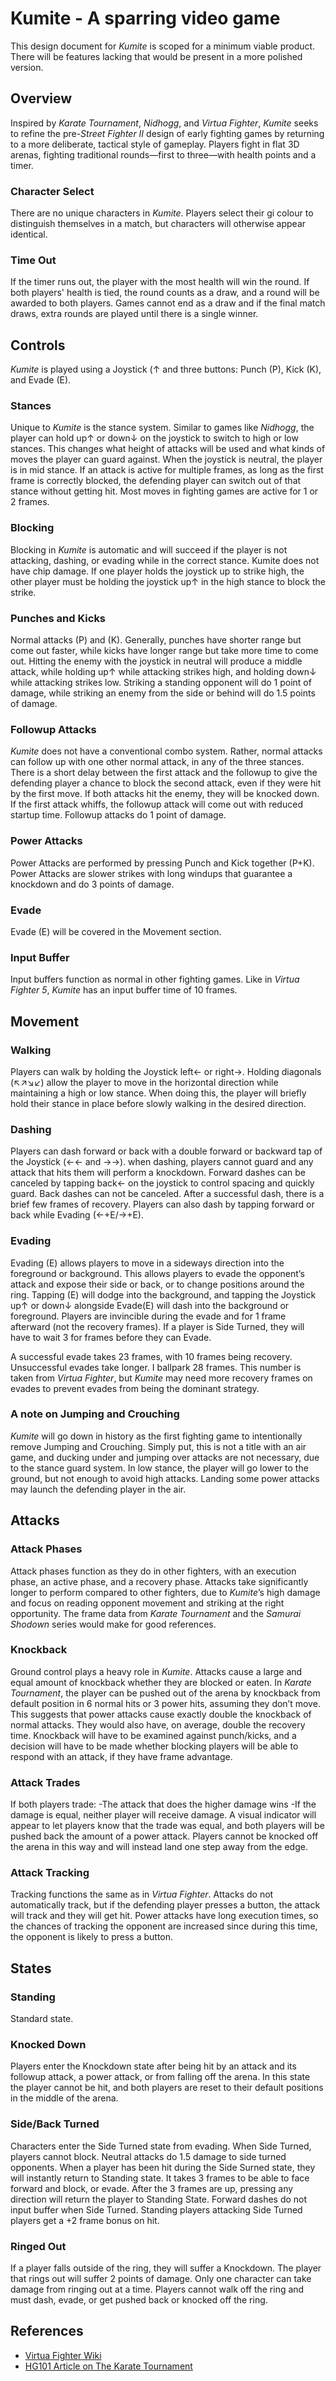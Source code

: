 # Kumite - A sparring video game

This design document for *Kumite* is scoped for a minimum viable product. There will be features lacking that would be present in a more polished version.

## Overview

Inspired by *Karate Tournament*, *Nidhogg*, and *Virtua Fighter*, *Kumite* seeks to refine the pre-*Street Fighter II* design of early fighting games by returning to a more deliberate, tactical style of gameplay. 
Players fight in flat 3D arenas, fighting traditional rounds—first to three—with health points and a timer.

### Character Select

There are no unique characters in *Kumite*. Players select their gi colour to distinguish themselves in a match, but characters will otherwise appear identical.

### Time Out

If the timer runs out, the player with the most health will win the round. If both players' health is tied, the round counts as a draw, and a round will be awarded to both players. Games cannot end as a draw and if the final match draws, extra rounds are played until there is a single winner.

## Controls

*Kumite* is played using a Joystick (↑ and three buttons: Punch (P), Kick (K), and Evade (E).

### Stances

Unique to *Kumite* is the stance system. Similar to games like *Nidhogg*, the player can hold up↑ or down↓ on the joystick to switch to high or low stances. This changes what height of attacks will be used and what kinds of moves the player can guard against. When the joystick is neutral, the player is in mid stance. If an attack is active for multiple frames, as long as the first frame is correctly blocked, the defending player can switch out of that stance without getting hit. Most moves in fighting games are active for 1 or 2 frames.

### Blocking

Blocking in *Kumite* is automatic and will succeed if the player is not attacking, dashing, or evading while in the correct stance. Kumite does not have chip damage. If one player holds the joystick up to strike high, the other player must be holding the joystick up↑ in the high stance to block the strike.

### Punches and Kicks

Normal attacks (P) and (K). Generally, punches have shorter range but come out faster, while kicks have longer range but take more time to come out. Hitting the enemy with the joystick in neutral will produce a middle attack, while holding up↑ while attacking strikes high, and holding down↓ while attacking strikes low. Striking a standing opponent will do 1 point of damage, while striking an enemy from the side or behind will do 1.5 points of damage.

### Followup Attacks

*Kumite* does not have a conventional combo system. Rather, normal attacks can follow up with one other normal attack, in any of the three stances. There is a short delay between the first attack and the followup to give the defending player a chance to block the second attack, even if they were hit by the first move. If both attacks hit the enemy, they will be knocked down. If the first attack whiffs, the followup attack will come out with reduced startup time. Followup attacks do 1 point of damage.

### Power Attacks

Power Attacks are performed by pressing Punch and Kick together (P+K). Power Attacks are slower strikes with long windups that guarantee a knockdown and do 3 points of damage.

### Evade

Evade (E) will be covered in the Movement section.

### Input Buffer

Input buffers function as normal in other fighting games. Like in *Virtua Fighter 5*, *Kumite* has an input buffer time of 10 frames.

## Movement

### Walking

Players can walk by holding the Joystick left← or right→. Holding diagonals (↖↗↘↙) allow the player to move in the horizontal direction while maintaining a high or low stance. When doing this, the player will briefly hold their stance in place before slowly walking in the desired direction.

### Dashing

Players can dash forward or back with a double forward or backward tap of the Joystick (←← and →→). when dashing, players cannot guard and any attack that hits them will perform a knockdown. Forward dashes can be canceled by tapping back← on the joystick to control spacing and quickly guard. Back dashes can not be canceled. After a successful dash, there is a brief few frames of recovery. Players can also dash by tapping forward or back while Evading (←+E/→+E).

### Evading

Evading (E) allows players to move in a sideways direction into the foreground or background. This allows players to evade the opponent’s attack and expose their side or back, or to change positions around the ring. Tapping (E) will dodge into the background, and tapping the Joystick up↑ or down↓ alongside Evade(E) will dash into the background or foreground. Players are invincible during the evade and for 1 frame afterward (not the recovery frames). If a player is Side Turned, they will have to wait 3 for frames before they can Evade.

A successful evade takes 23 frames, with 10 frames being recovery. Unsuccessful evades take longer. I ballpark 28 frames. This number is taken from *Virtua Fighter*, but *Kumite* may need more recovery frames on evades to prevent evades from being the dominant strategy.

### A note on Jumping and Crouching

*Kumite* will go down in history as the first fighting game to intentionally remove Jumping and Crouching. Simply put, this is not a title with an air game, and ducking under and jumping over attacks are not necessary, due to the stance guard system. In low stance, the player will go lower to the ground, but not enough to avoid high attacks. Landing some power attacks may launch the defending player in the air.

## Attacks

### Attack Phases

Attack phases function as they do in other fighters, with an execution phase, an active phase, and a recovery phase. Attacks take significantly longer to perform compared to other fighters, due to *Kumite*’s high damage and focus on reading opponent movement and striking at the right opportunity. The frame data from *Karate Tournament* and the *Samurai Shodown* series would make for good references. 

### Knockback

Ground control plays a heavy role in *Kumite*. Attacks cause a large and equal amount of knockback whether they are blocked or eaten. In *Karate Tournament*, the player can be pushed out of the arena by knockback from default position in 6 normal hits or 3 power hits, assuming they don’t move. This suggests that power attacks cause exactly double the knockback of normal attacks. They would also have, on average, double the recovery time.  Knockback will have to be examined against punch/kicks, and a decision will have to be made whether blocking players will be able to respond with an attack, if they have frame advantage.

### Attack Trades

If both players trade:
-The attack that does the higher damage wins
-If the damage is equal, neither player will receive damage. A visual indicator will appear to let players know that the trade was equal, and both players will be pushed back the amount of a power attack. Players cannot be knocked off the arena in this way and will instead land one step away from the edge.

### Attack Tracking

Tracking functions the same as in *Virtua Fighter*. Attacks do not automatically track, but if the defending player presses a button, the attack will track and they will get hit. Power attacks have long execution times, so the chances of tracking the opponent are increased since during this time, the opponent is likely to press a button.

## States

### Standing

Standard state.

### Knocked Down

Players enter the Knockdown state after being hit by an attack and its followup attack, a power attack, or from falling off the arena. In this state the player cannot be hit, and both players are reset to their default positions in the middle of the arena.

### Side/Back Turned

Characters enter the Side Turned state from evading. When Side Turned, players cannot block. Neutral attacks do 1.5 damage to side turned opponents. When a player has been hit during the Side Surned state, they will instantly return to Standing state. It takes 3 frames to be able to face forward and block, or evade. After the 3 frames are up, pressing any direction will return the player to Standing State. Forward dashes do not input buffer when Side Turned. Standing players attacking Side Turned players get a +2 frame bonus on hit.

### Ringed Out

If a player falls outside of the ring, they will suffer a Knockdown. The player that rings out will suffer 2 points of damage. Only one character can take damage from ringing out at a time. Players cannot walk off the ring and must dash, evade, or get pushed back or knocked off the ring.

## References

- [Virtua Fighter Wiki](https://virtuafighter.com/wiki/index/)
- [HG101 Article on The Karate Tournament](http://www.hardcoregaming101.net/chatan-yarakuu-shanku/)
